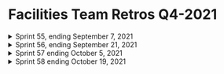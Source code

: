 # Facilities Team Retros Q4-2021

<details>
<summary> Sprint 55, ending September 7, 2021 </summary>

![Sprint 55 Retro board](https://github.com/department-of-veterans-affairs/va.gov-team/blob/master/teams/vsa/teams/facility-locator/images/Sprint%2055%20retro.PNG)

</details>

<details>
<summary> Sprint 56, ending September 21, 2021 </summary>

![Sprint 56 Retro board](https://github.com/department-of-veterans-affairs/va.gov-team/blob/master/teams/vsa/teams/facility-locator/images/sprint%20retro%2056.PNG)

</details>

<details>
<summary> Sprint 57 ending October 5, 2021 </summary>

![Sprint 57 Retro board]

</details>

<details>
<summary> Sprint 58 ending October 19, 2021 </summary>

![Sprint 58 Retro board](https://github.com/department-of-veterans-affairs/va.gov-team/blob/master/teams/vsa/teams/facility-locator/images/sprint%20retro%2058.PNG)

</details>
